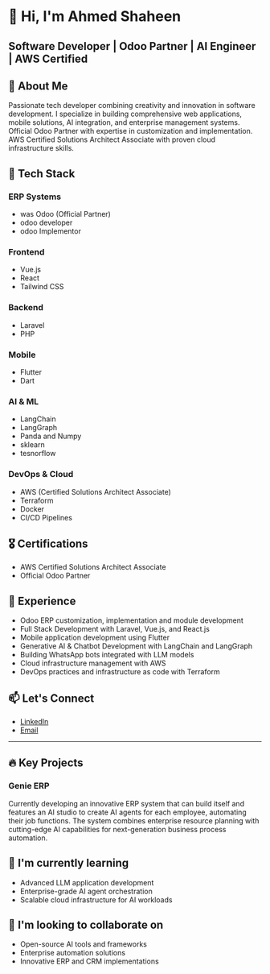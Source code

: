 # 👋 Hi, I'm Ahmed Shaheen

## Software Developer | Odoo Partner | AI Engineer | AWS Certified 

## 💫 About Me
Passionate tech developer combining creativity and innovation in software development. I specialize in building comprehensive web applications, mobile solutions, AI integration, and enterprise management systems. Official Odoo Partner with expertise in customization and implementation. AWS Certified Solutions Architect Associate with proven cloud infrastructure skills.

## 🔧 Tech Stack
### ERP Systems
- was Odoo (Official Partner)
- odoo developer
- odoo Implementor
  
### Frontend
- Vue.js
- React
- Tailwind CSS

### Backend
- Laravel
- PHP

### Mobile
- Flutter
- Dart

### AI & ML
- LangChain
- LangGraph
- Panda and Numpy
- sklearn
- tesnorflow

### DevOps & Cloud
- AWS (Certified Solutions Architect Associate)
- Terraform
- Docker
- CI/CD Pipelines

## 🎖️ Certifications
- AWS Certified Solutions Architect Associate
- Official Odoo Partner

## 💼 Experience
- Odoo ERP customization, implementation and module development
- Full Stack Development with Laravel, Vue.js, and React.js
- Mobile application development using Flutter
- Generative AI & Chatbot Development with LangChain and LangGraph
- Building WhatsApp bots integrated with LLM models
- Cloud infrastructure management with AWS 
- DevOps practices and infrastructure as code with Terraform

## 📫 Let's Connect
- [LinkedIn](https://www.linkedin.com/in/ahmedshaheenai/)
- [Email](mailto:ahmedshaheen@aigeniecrm.com)

---

## 🔥 Key Projects

### Genie ERP
Currently developing an innovative ERP system that can build itself and features an AI studio to create AI agents for each employee, automating their job functions. The system combines enterprise resource planning with cutting-edge AI capabilities for next-generation business process automation.

## 🌱 I'm currently learning
- Advanced LLM application development
- Enterprise-grade AI agent orchestration
- Scalable cloud infrastructure for AI workloads

## 👯 I'm looking to collaborate on
- Open-source AI tools and frameworks
- Enterprise automation solutions
- Innovative ERP and CRM implementations
